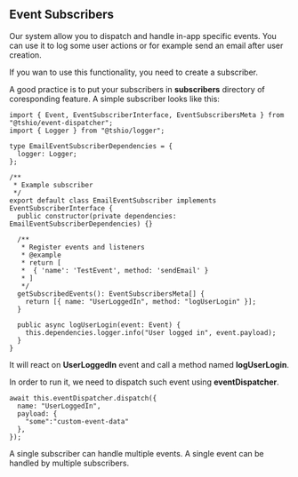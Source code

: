 ## Event Subscribers

Our system allow you to dispatch and handle in-app specific events. You can use it to log some user actions or for example send an email after user creation.

If you wan to use this functionality, you need to create a subscriber.

A good practice is to put your subscribers in **subscribers** directory of coresponding feature. A simple subscriber looks like this:

```
import { Event, EventSubscriberInterface, EventSubscribersMeta } from "@tshio/event-dispatcher";
import { Logger } from "@tshio/logger";

type EmailEventSubscriberDependencies = {
  logger: Logger;
};

/**
 * Example subscriber
 */
export default class EmailEventSubscriber implements EventSubscriberInterface {
  public constructor(private dependencies: EmailEventSubscriberDependencies) {}

  /**
   * Register events and listeners
   * @example
   * return [
   *  { 'name': 'TestEvent', method: 'sendEmail' }
   * ]
   */
  getSubscribedEvents(): EventSubscribersMeta[] {
    return [{ name: "UserLoggedIn", method: "logUserLogin" }];
  }

  public async logUserLogin(event: Event) {
    this.dependencies.logger.info("User logged in", event.payload);
  }
}
```

It will react on **UserLoggedIn** event and call a method named **logUserLogin**.

In order to run it, we need to dispatch such event using **eventDispatcher**.

```
await this.eventDispatcher.dispatch({
  name: "UserLoggedIn",
  payload: {
    "some":"custom-event-data"
  },
});
```

A single subscriber can handle multiple events. 
A single event can be handled by multiple subscribers.
